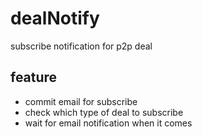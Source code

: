 # dealNotify
subscribe notification for p2p deal
## feature
- commit email for subscribe
- check which type of deal to subscribe
- wait for email notification when it comes
